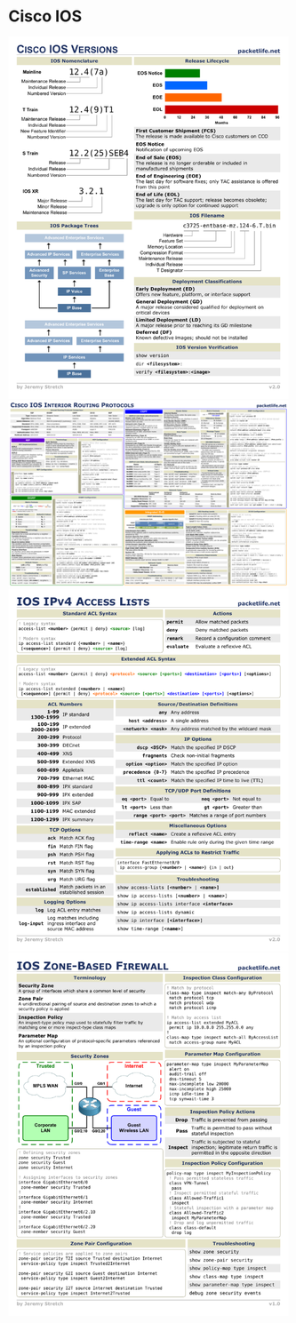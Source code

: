 # Cisco IOS

![](../../../images/cisco-ios_versions_cheatsheet.png)
![](../../../images/cisco-ios_interior_routing_protocols_cheatsheet.png)
![](../../../images/cisco-ios_ipv4_access_lists_cheatsheet.png)
![](../../../images/cisco-ios_zone-based_firewall_cheatsheet.png)